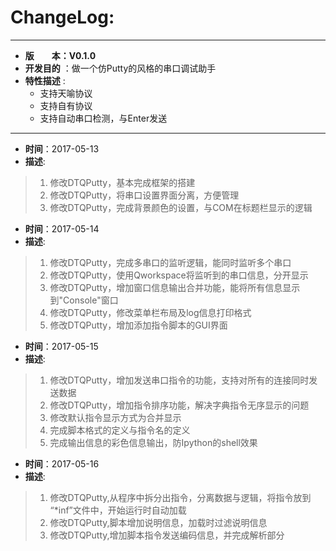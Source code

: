 # ChangeLog:
*******************************************************************************
* **版　　本：V0.1.0**
* **开发目的** ：做一个仿Putty的风格的串口调试助手
* **特性描述** : 
	* 支持天喻协议
	* 支持自有协议
	* 支持自动串口检测，与Enter发送
*******************************************************************************
* **时间**：2017-05-13
* **描述**:
> 1. 修改DTQPutty，基本完成框架的搭建
> 2. 修改DTQPutty，将串口设置界面分离，方便管理
> 3. 修改DTQPutty，完成背景颜色的设置，与COM在标题栏显示的逻辑

* **时间**：2017-05-14
* **描述**:
> 1. 修改DTQPutty，完成多串口的监听逻辑，能同时监听多个串口
> 2. 修改DTQPutty，使用Qworkspace将监听到的串口信息，分开显示
> 3. 修改DTQPutty，增加窗口信息输出合并功能，能将所有信息显示到"Console"窗口
> 4. 修改DTQPutty，修改菜单栏布局及log信息打印格式
> 5. 修改DTQPutty，增加添加指令脚本的GUI界面

* **时间**：2017-05-15
* **描述**:
> 1. 修改DTQPutty，增加发送串口指令的功能，支持对所有的连接同时发送数据
> 2. 修改DTQPutty，增加指令排序功能，解决字典指令无序显示的问题
> 3. 修改默认指令显示方式为合并显示
> 4. 完成脚本格式的定义与指令名的定义
> 5. 完成输出信息的彩色信息输出，防Ipython的shell效果

* **时间**：2017-05-16
* **描述**:
> 1. 修改DTQPutty,从程序中拆分出指令，分离数据与逻辑，将指令放到 “*inf”文件中，开始运行时自动加载
> 2. 修改DTQPutty,脚本增加说明信息，加载时过滤说明信息
> 3. 修改DTQPutty,增加脚本指令发送编码信息，并完成解析部分